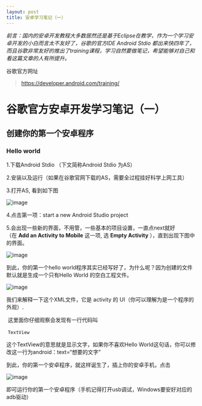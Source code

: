 ```yaml
---
layout: post
title: 安卓学习笔记（一）
---
```


*前言：国内的安卓开发教程大多数居然还是基于Eclipse在教学，作为一个学习安卓开发的小白而言太不友好了，谷歌的官方IDE Android Stdio 都出来快四年了，而且谷歌非常友好的推出了training课程，学习自然要做笔记，希望能够对自己和看这篇文章的人有所提升。*

谷歌官方网址

> https://developer.android.com/training/

# 谷歌官方安卓开发学习笔记（一）

## 创建你的第一个安卓程序

### Hello world 

1.下载Android Stdio （下文简称Android Stdio 为AS）

2.安装以及运行（如果在谷歌官网下载的AS，需要全过程挂好科学上网工具）

3.打开AS, 看到如下图

![image](http://upload-images.jianshu.io/upload_images/10632197-44415d27564ea97b.png?imageMogr2/auto-orient/strip%7CimageView2/2/w/1240)

4.点击第一项：start a new Android Studio project

5.会出现一些新的界面，不用管，一些基本的项目设置，一直点next就好（在 **Add an Activity to Mobile** 这一项, 选 **Empty Activity** ），直到出现下图中的界面。

![image](http://upload-images.jianshu.io/upload_images/10632197-eee28f407dab7385.png?imageMogr2/auto-orient/strip%7CimageView2/2/w/1240)

到此，你的第一个hello world程序其实已经写好了，为什么呢？因为创建的文件默认就是生成一个只有Hello World 的空白工程文件。

![image](http://upload-images.jianshu.io/upload_images/10632197-a25d7bc93dbd4da0.png?imageMogr2/auto-orient/strip%7CimageView2/2/w/1240)

我们来解释一下这个XML文件，它是 activity 的 UI（你可以理解为是一个程序的外观）.

 这里面你仔细观察会发现有一行代码叫

 ` TextView `

这个TextView的意思就是显示文字，如果你不喜欢Hello World这句话，你可以修改这一行为android：text=“想要的文字”

到此，你的第一个安卓程序，就这样诞生了，插上你的安卓手机，点击

![image](http://upload-images.jianshu.io/upload_images/10632197-5b7823f7730295ab.png?imageMogr2/auto-orient/strip%7CimageView2/2/w/1240)

即可运行你的第一个安卓程序（手机记得打开usb调试，Windows要安好对应的adb驱动）
